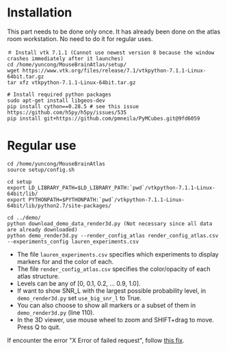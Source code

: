 # Installation

This part needs to be done only once. It has already been done on the atlas room workstation. No need to do it for regular uses.

```
＃ Install vtk 7.1.1 (Cannot use newest version 8 because the window crashes immediately after it launches)
cd /home/yuncong/MouseBrainAtlas/setup/
wget https://www.vtk.org/files/release/7.1/vtkpython-7.1.1-Linux-64bit.tar.gz
tar xfz vtkpython-7.1.1-Linux-64bit.tar.gz

# Install required python packages
sudo apt-get install libgeos-dev
pip install cython==0.28.5 # see this issue https://github.com/h5py/h5py/issues/535
pip install git+https://github.com/pmneila/PyMCubes.git@9fd6059
```

# Regular use

```
cd /home/yuncong/MouseBrainAtlas
source setup/config.sh

cd setup
export LD_LIBRARY_PATH=$LD_LIBRARY_PATH:`pwd`/vtkpython-7.1.1-Linux-64bit/lib/
export PYTHONPATH=$PYTHONPATH:`pwd`/vtkpython-7.1.1-Linux-64bit/lib/python2.7/site-packages/

cd ../demo/
python download_demo_data_render3d.py (Not necessary since all data are already downloaded)
python demo_render3d.py --render_config_atlas render_config_atlas.csv --experiments_config lauren_experiments.csv 
```

- The file `lauren_experiments.csv` specifies which experiments to display markers for and the color of each.
- The file `render_config_atlas.csv` specifies the color/opacity of each atlas structure.
- Levels can be any of [0, 0.1, 0.2, ... 0.9, 1.0].
- If want to show SNR_L with the largest possible probability level, in `demo_render3d.py` set `use_big_snr_l` to True.
- You can also choose to show all markers or a subset of them in `demo_render3d.py` (line 110).
- In the 3D viewer, use mouse wheel to zoom and SHIFT+drag to move. Press Q to quit.

If encounter the error "X Error of failed request", follow [this fix](https://askubuntu.com/a/882047).
